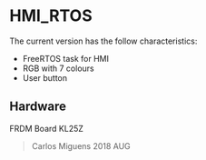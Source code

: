 # HMI_RTOS

The current version has the follow characteristics:

  - FreeRTOS task for HMI
  - RGB with 7 colours
  - User button

## Hardware

  FRDM Board KL25Z

> Carlos Miguens 2018 AUG
